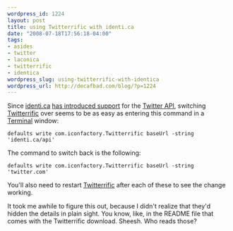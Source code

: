 ```yaml
--- 
wordpress_id: 1224
layout: post
title: using Twitterrific with identi.ca
date: "2008-07-18T17:56:18-04:00"
tags: 
- asides
- twitter
- laconica
- twitterrific
- identica
wordpress_slug: using-twitterrific-with-identica
wordpress_url: http://decafbad.com/blog/?p=1224
---
```

Since [identi.ca](http://identi.ca) [has introduced support][idapi] for the [Twitter API][tapi], switching [Twitterrific][] over seems to be as easy as entering this command in a [Terminal][] window:

    defaults write com.iconfactory.Twitterrific baseUrl -string 'identi.ca/api'

The command to switch back is the following:

    defaults write com.iconfactory.Twitterrific baseUrl -string 'twitter.com'

You'll also need to restart [Twitterrific][] after each of these to see the change working.  

It took me awhile to figure this out, because I didn't realize that they'd hidden the details in plain sight.  You know, like, in the README file that comes with the Twitterrific download.  Sheesh.  Who reads those?

[idapi]: http://www.scripting.com/stories/2008/07/18/identicaImplementsTheTwitt.html
[tapi]: http://twitter.com/help/api
[twitterrific]: http://iconfactory.com/software/twitterrific
[terminal]: http://www.osxterminal.com/launch_terminal/
